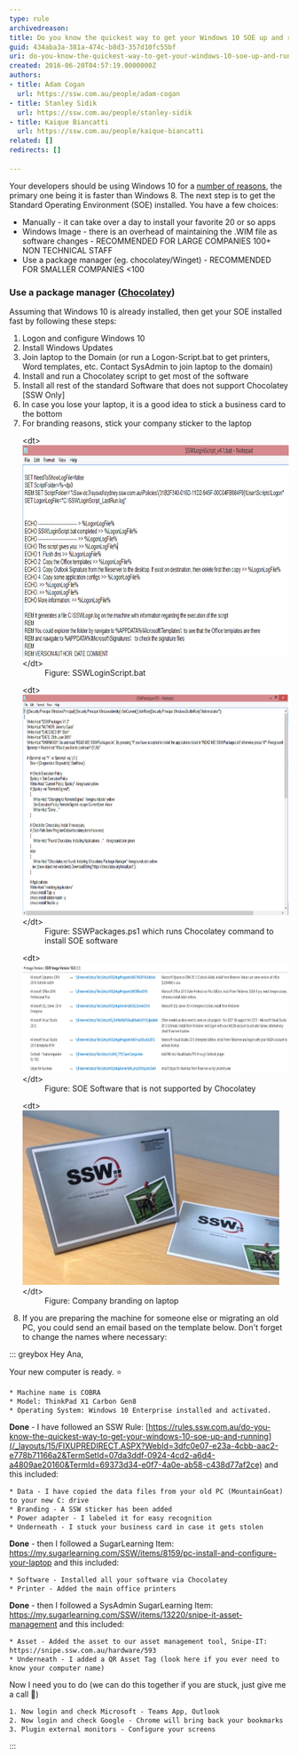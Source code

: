 ```yaml
---
type: rule
archivedreason: 
title: Do you know the quickest way to get your Windows 10 SOE up and running?
guid: 434aba3a-381a-474c-b8d3-357d10fc55bf
uri: do-you-know-the-quickest-way-to-get-your-windows-10-soe-up-and-running
created: 2016-06-20T04:57:19.0000000Z
authors:
- title: Adam Cogan
  url: https://ssw.com.au/people/adam-cogan
- title: Stanley Sidik
  url: https://ssw.com.au/people/stanley-sidik
- title: Kaique Biancatti
  url: https://ssw.com.au/people/kaique-biancatti
related: []
redirects: []

---
```


Your developers should be using Windows 10 for a [number of reasons](http://au.pcmag.com/windows-10-preview-release-date-news-features/35511/feature/10-reasons-to-upgrade-to-windows-10), the primary one being it is faster than Windows 8.
The next step is to get the Standard Operating Environment (SOE) installed. You have a few choices:

* Manually - it can take over a day to install your favorite 20 or so apps
* Windows Image - there is an overhead of maintaining the .WIM file as software changes - RECOMMENDED FOR LARGE COMPANIES 100+ NON TECHNICAL STAFF
* Use a package manager (eg. chocolatey/Winget) - RECOMMENDED FOR SMALLER COMPANIES <100




<!--endintro-->

### Use a package manager ([Chocolatey](/_layouts/15/FIXUPREDIRECT.ASPX?WebId=3dfc0e07-e23a-4cbb-aac2-e778b71166a2&TermSetId=07da3ddf-0924-4cd2-a6d4-a4809ae20160&TermId=c4c72062-a59d-44fc-8101-8ee008f3ca05))  <br>   


Assuming that Windows 10 is already installed, then get your SOE installed fast by following these steps:

1. Logon and configure Windows 10
2. Install Windows Updates
3. Join laptop to the Domain (or run a Logon-Script.bat to get printers, Word templates, etc. Contact SysAdmin to join laptop to the domain)
4. Install and run a Chocolatey script to get most of the software
5. Install all rest of the standard Software that does not support Chocolatey [SSW Only]   <br>
6. In case you lose your laptop, it is a good idea to stick a business card to the bottom
7. For branding reasons, stick your company sticker to the laptop <br>      <dl class="image">&lt;dt&gt;
            <img alt="LoginScript.jpg" src="LoginScript.jpg" style="width:750px;height:381px;"> 
         &lt;/dt&gt;<dd>Figure: SSWLoginScript.bat<br></dd></dl><dl class="image">&lt;dt&gt;
            <img alt="ChocolateyScript.jpg" src="ChocolateyScript.jpg" style="width:750px;height:397px;">
         &lt;/dt&gt;<dd>Figure: SSWPackages.ps1 which runs Chocolatey command to install SOE software</dd></dl><dl class="image">&lt;dt&gt;
            <img alt="NonChocolateySoftware.jpg" src="NonChocolateyApp.jpg" style="width:750px;height:198px;">
         &lt;/dt&gt;<dd>Figure: SOE Software that is not supported by Chocolatey</dd></dl><dl class="image">&lt;dt&gt;
            <img alt="SSWLaptopBranding.jpg" src="SSWLaptopBranding.jpg">
         &lt;/dt&gt;<dd>Figure: Company branding on laptop<br></dd></dl>
8. If you are preparing the machine for someone else or migrating an old PC, you could send an email based on the template below. Don't forget to change the names where necessary:<br>      

::: greybox
Hey Ana, 
 
Your new computer is ready. ⭐️  

    * Machine name is COBRA
    * Model: ThinkPad X1 Carbon Gen8
    * Operating System: Windows 10 Enterprise installed and activated.

 **Done** - I have followed an SSW Rule: [https://rules.ssw.com.au/do-you-know-the-quickest-way-to-get-your-windows-10-soe-up-and-running](/_layouts/15/FIXUPREDIRECT.ASPX?WebId=3dfc0e07-e23a-4cbb-aac2-e778b71166a2&TermSetId=07da3ddf-0924-4cd2-a6d4-a4809ae20160&TermId=69373d34-e0f7-4a0e-ab58-c438d77af2ce) and this included: 

    * Data - I have copied the data files from your old PC (MountainGoat) to your new C: drive
    * Branding - A SSW sticker has been added
    * Power adapter - I labeled it for easy recognition
    * Underneath - I stuck your business card in case it gets stolen

 **Done** - then I followed a SugarLearning Item: https://my.sugarlearning.com/SSW/items/8159/pc-install-and-configure-your-laptop and this included: 

    * Software - Installed all your software via Chocolatey
    * Printer - Added the main office printers

 **Done** - then I followed a SysAdmin SugarLearning Item: https://my.sugarlearning.com/SSW/items/13220/snipe-it-asset-management and this included:

    * Asset - Added the asset to our asset management tool, Snipe-IT: https://snipe.ssw.com.au/hardware/593
    * Underneath - I added a QR Asset Tag (look here if you ever need to know your computer name)

Now I need you to do (we can do this together if you are stuck, just give me a call 🕺) 

    1. Now login and check Microsoft - Teams App, Outlook
    2. Now login and check Google - Chrome will bring back your bookmarks
    3. Plugin external monitors - Configure your screens


:::
